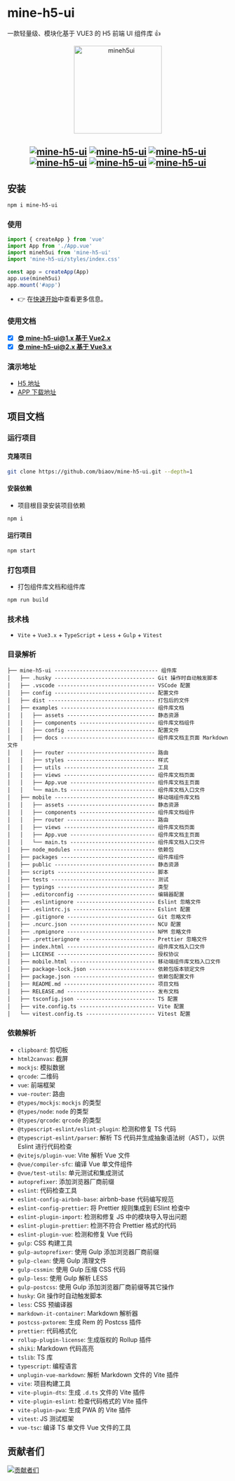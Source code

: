 # mine-h5-ui

一款轻量级、模块化基于 VUE3 的 H5 前端 UI 组件库 👍

<p align="center">
    <a href="https://mineh5ui.biaov.cn/v2">
        <img src="https://mineh5ui.biaov.cn/v2/logo.svg" width="200px" title="mineh5ui" alt="mineh5ui">
    </a>
</p>

<h2 align="center">
  <a href="https://mineh5ui.biaov.cn/v2"><img src="https://img.shields.io/npm/v/mine-h5-ui.svg?logo=npm" alt="mine-h5-ui" /></a>
  <a href="https://www.npmjs.com/package/mine-h5-ui"><img src="https://img.shields.io/npm/dt/mine-h5-ui?logo=Markdown" alt="mine-h5-ui" /></a>
  <a href="https://www.npmjs.com/package/mine-h5-ui"><img src="https://packagephobia.com/badge?p=mine-h5-ui" alt="mine-h5-ui" /></a>
  <a href="https://github.com/biaov/mine-h5-ui/blob/main/LICENSE"><img src="https://img.shields.io/github/license/biaov/mine-h5-ui.svg?logo=Unlicense" alt="mine-h5-ui" /></a>
  <a href="https://github.com/biaov/mine-h5-ui/blob/main/.eslintrc.js"><img src="https://img.shields.io/badge/eslint-prettier-blue?logo=eslint" alt="mine-h5-ui" /></a>
  <a href="https://vscode.dev/github/biaov/mine-h5-ui"><img src="https://img.shields.io/badge/open-Visual Studio Code-blue?logo=visualstudiocode" alt="mine-h5-ui" /></a>
</h2>

## 安装

```sh
npm i mine-h5-ui
```

### 使用

```js
import { createApp } from 'vue'
import App from './App.vue'
import mineh5ui from 'mine-h5-ui'
import 'mine-h5-ui/styles/index.css'

const app = createApp(App)
app.use(mineh5ui)
app.mount('#app')
```

- 👉 在[快速开始](https://mineh5ui.biaov.cn/v2/doc/start)中查看更多信息。

### 使用文档

- [x] **[😎 mine-h5-ui@1.x 基于 Vue2.x](https://mineh5ui.biaov.cn/)**
- [x] **[😎 mine-h5-ui@2.x 基于 Vue3.x](https://mineh5ui.biaov.cn/v2)**

### 演示地址

- [H5 地址](https://mineh5ui.biaov.cn/v2/)
- [APP 下载地址](https://github.com/biaov/mine-h5-ui/releases)

## 项目文档

### 运行项目

#### 克隆项目

```sh
git clone https://github.com/biaov/mine-h5-ui.git --depth=1
```

#### 安装依赖

- 项目根目录安装项目依赖

```sh
npm i
```

#### 运行项目

```sh
npm start
```

### 打包项目

- 打包组件库文档和组件库

```sh
npm run build
```

### 技术栈

- `Vite` + `Vue3.x` + `TypeScript` + `Less` + `Gulp` + `Vitest`

### 目录解析

```MD
├── mine-h5-ui --------------------------------- 组件库
│   ├── .husky -------------------------------- Git 操作时自动触发脚本
│   ├── .vscode ------------------------------- VSCode 配置
│   ├── config -------------------------------- 配置文件
│   ├── dist ---------------------------------- 打包后的文件
│   ├── examples ------------------------------ 组件库文档
│   │   ├── assets ---------------------------- 静态资源
│   │   ├── components ------------------------ 组件库文档组件
│   │   ├── config ---------------------------- 配置文件
│   │   ├── docs ------------------------------ 组件库文档主页面 Markdown 文件
│   │   ├── router ---------------------------- 路由
│   │   ├── styles ---------------------------- 样式
│   │   ├── utils ----------------------------- 工具
│   │   ├── views ----------------------------- 组件库文档页面
│   │   ├── App.vue --------------------------- 组件库文档主页面
│   │   └── main.ts --------------------------- 组件库文档入口文件
│   ├── mobile -------------------------------- 移动端组件库文档
│   │   ├── assets ---------------------------- 静态资源
│   │   ├── components ------------------------ 组件库文档组件
│   │   ├── router ---------------------------- 路由
│   │   ├── views ----------------------------- 组件库文档页面
│   │   ├── App.vue --------------------------- 组件库文档主页面
│   │   └── main.ts --------------------------- 组件库文档入口文件
│   ├── node_modules -------------------------- 依赖包
│   ├── packages ------------------------------ 组件库组件
│   ├── public -------------------------------- 静态资源
│   ├── scripts ------------------------------- 脚本
│   ├── tests --------------------------------- 测试
│   ├── typings ------------------------------- 类型
│   ├── .editorconfig ------------------------- 编辑器配置
│   ├── .eslintignore ------------------------- Eslint 忽略文件
│   ├── .eslintrc.js -------------------------- Eslint 配置
│   ├── .gitignore ---------------------------- Git 忽略文件
│   ├── .ncurc.json --------------------------- NCU 配置
│   ├── .npmignore ---------------------------- NPM 忽略文件
│   ├── .prettierignore ----------------------- Prettier 忽略文件
│   ├── index.html ---------------------------- 组件库文档入口文件
│   ├── LICENSE ------------------------------- 授权协议
│   ├── mobile.html --------------------------- 移动端组件库文档入口文件
│   ├── package-lock.json --------------------- 依赖包版本锁定文件
│   ├── package.json -------------------------- 依赖包配置文件
│   ├── README.md ----------------------------- 项目文档
│   ├── RELEASE.md ---------------------------- 发布文档
│   ├── tsconfig.json ------------------------- TS 配置
│   ├── vite.config.ts ------------------------ Vite 配置
│   └── vitest.config.ts ---------------------- Vitest 配置
```

### 依赖解析

- `clipboard`: 剪切板
- `html2canvas`: 截屏
- `mockjs`: 模拟数据
- `qrcode`: 二维码
- `vue`: 前端框架
- `vue-router`: 路由
- `@types/mockjs`: `mockjs` 的类型
- `@types/node`: `node` 的类型
- `@types/qrcode`: `qrcode` 的类型
- `@typescript-eslint/eslint-plugin`: 检测和修复 TS 代码
- `@typescript-eslint/parser`: 解析 TS 代码并生成抽象语法树（AST），以供 Eslint 进行代码检查
- `@vitejs/plugin-vue`: Vite 解析 Vue 文件
- `@vue/compiler-sfc`: 编译 Vue 单文件组件
- `@vue/test-utils`: 单元测试和集成测试
- `autoprefixer`: 添加浏览器厂商前缀
- `eslint`: 代码检查工具
- `eslint-config-airbnb-base`: airbnb-base 代码编写规范
- `eslint-config-prettier`: 将 Prettier 规则集成到 ESlint 检查中
- `eslint-plugin-import`: 检测和修复 JS 中的模块导入导出问题
- `eslint-plugin-prettier`: 检测不符合 Prettier 格式的代码
- `eslint-plugin-vue`: 检测和修复 Vue 代码
- `gulp`: CSS 构建工具
- `gulp-autoprefixer`: 使用 Gulp 添加浏览器厂商前缀
- `gulp-clean`: 使用 Gulp 清理文件
- `gulp-cssmin`: 使用 Gulp 压缩 CSS 代码
- `gulp-less`: 使用 Gulp 解析 LESS
- `gulp-postcss`: 使用 Gulp 添加浏览器厂商前缀等其它操作
- `husky`: Git 操作时自动触发脚本
- `less`: CSS 预编译器
- `markdown-it-container`: Markdown 解析器
- `postcss-pxtorem`: 生成 Rem 的 Postcss 插件
- `prettier`: 代码格式化
- `rollup-plugin-license`: 生成版权的 Rollup 插件
- `shiki`: Markdown 代码高亮
- `tslib`: TS 库
- `typescript`: 编程语言
- `unplugin-vue-markdown`: 解析 Markdown 文件的 Vite 插件
- `vite`: 项目构建工具
- `vite-plugin-dts`: 生成 `.d.ts` 文件的 Vite 插件
- `vite-plugin-eslint`: 检查代码格式的 Vite 插件
- `vite-plugin-pwa`: 生成 PWA 的 Vite 插件
- `vitest`: JS 测试框架
- `vue-tsc`: 编译 TS 单文件 Vue 文件的工具

## 贡献者们

[![贡献者们](https://contrib.rocks/image?repo=biaov/mine-h5-ui)](https://github.com/biaov/mine-h5-ui/graphs/contributors)
